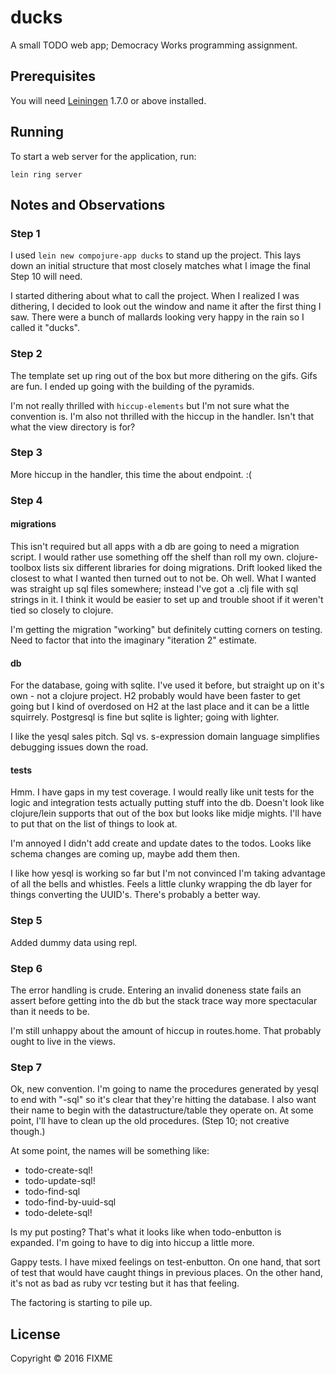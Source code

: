 # ducks

A small TODO web app; Democracy Works programming assignment.

## Prerequisites

You will need [Leiningen][1] 1.7.0 or above installed.

[1]: https://github.com/technomancy/leiningen

## Running

To start a web server for the application, run:

    lein ring server

## Notes and Observations

### Step 1

I used `lein new compojure-app ducks` to stand up the project.  This
lays down an initial structure that most closely matches what I image the
final Step 10 will need.

I started dithering about what to call the project.  When I realized I
was dithering, I decided to look out the window and name it after the
first thing I saw.  There were a bunch of mallards looking very happy
in the rain so I called it "ducks".

### Step 2

The template set up ring out of the box but more dithering on the
gifs.  Gifs are fun.  I ended up going with the building of the
pyramids.

I'm not really thrilled with `hiccup-elements` but I'm not sure what
the convention is.  I'm also not thrilled with the hiccup in the
handler.  Isn't that what the view directory is for?

### Step 3

More hiccup in the handler, this time the about endpoint.  :(

### Step 4

#### migrations

This isn't required but all apps with a db are going to need a
migration script.  I would rather use something off the shelf than
roll my own.  clojure-toolbox lists six different libraries for doing
migrations.  Drift looked liked the closest to what I wanted then
turned out to not be.  Oh well.  What I wanted was straight up sql
files somewhere; instead I've got a .clj file with sql strings in it.
I think it would be easier to set up and trouble shoot if it weren't
tied so closely to clojure.

I'm getting the migration "working" but definitely cutting corners on
testing.  Need to factor that into the imaginary "iteration 2"
estimate.

#### db

For the database, going with sqlite.  I've used it before, but
straight up on it's own - not a clojure project.  H2 probably would
have been faster to get going but I kind of overdosed on H2 at the
last place and it can be a little squirrely.  Postgresql is fine but
sqlite is lighter; going with lighter.

I like the yesql sales pitch.  Sql vs. s-expression domain language
simplifies debugging issues down the road.

#### tests

Hmm.  I have gaps in my test coverage.  I would really like unit tests
for the logic and integration tests actually putting stuff into the
db.  Doesn't look like clojure/lein supports that out of the box but
looks like midje mights.  I'll have to put that on the list of things
to look at.

I'm annoyed I didn't add create and update dates to the todos.  Looks
like schema changes are coming up, maybe add them then.

I like how yesql is working so far but I'm not convinced I'm taking
advantage of all the bells and whistles.  Feels a little clunky
wrapping the db layer for things converting the UUID's.  There's
probably a better way.

### Step 5

Added dummy data using repl.

### Step 6

The error handling is crude.  Entering an invalid doneness state fails
an assert before getting into the db but the stack trace way more
spectacular than it needs to be.

I'm still unhappy about the amount of hiccup in routes.home.  That
probably ought to live in the views.

### Step 7

Ok, new convention.  I'm going to name the procedures generated by
yesql to end with "-sql" so it's clear that they're hitting the
database.  I also want their name to begin with the
datastructure/table they operate on.  At some point, I'll have to
clean up the old procedures.  (Step 10; not creative though.)

At some point, the names will be something like:
+ todo-create-sql!
+ todo-update-sql!
+ todo-find-sql
+ todo-find-by-uuid-sql
+ todo-delete-sql!

Is my put posting?  That's what it looks like when todo-enbutton is
expanded.  I'm going to have to dig into hiccup a little more.

Gappy tests.  I have mixed feelings on test-enbutton.  On one hand,
that sort of test that would have caught things in previous places.
On the other hand, it's not as bad as ruby vcr testing but it has that
feeling.

The factoring is starting to pile up.



## License

Copyright © 2016 FIXME
